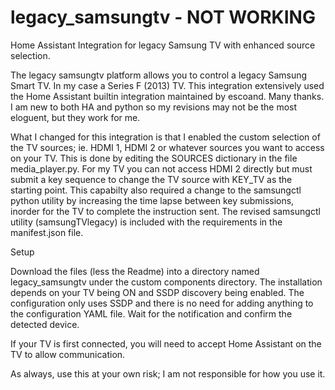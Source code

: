 # legacy_samsungtv - NOT WORKING
Home Assistant Integration for legacy Samsung TV with enhanced source selection.

The legacy samsungtv platform allows you to control a legacy Samsung Smart TV. In my case a Series F (2013) TV.
This integration extensively used the Home Assistant builtin integration maintained by escoand. Many thanks. I am new to both HA and python so my revisions may not be the most eloguent, but they work for me.

What I changed for this integration is that I enabled the custom selection of the TV sources; ie. HDMI 1, HDMI 2 or whatever sources you want to access on your TV. This is done by editing the SOURCES dictionary in the file media_player.py. For my TV you can not access HDMI 2 directly but must submit a key sequence to change the TV source with KEY_TV as the starting point. This capabilty also required a change to the samsungctl python utility by increasing the time lapse between key submissions, inorder for the TV to complete the instruction sent. The revised samsungctl utility (samsungTVlegacy) is included with the requirements in the manifest.json file.

Setup

Download the files (less the Readme) into a directory named legacy_samsungtv under the custom components directory.
The installation depends on your TV being ON and SSDP discovery being enabled. The configuration only uses SSDP and there is no need for adding anything to the configuration YAML file. Wait for the notification and confirm the detected device.

If your TV is first connected, you will need to accept Home Assistant on the TV to allow communication.

As always, use this at your own risk; I am not responsible for how you use it.
